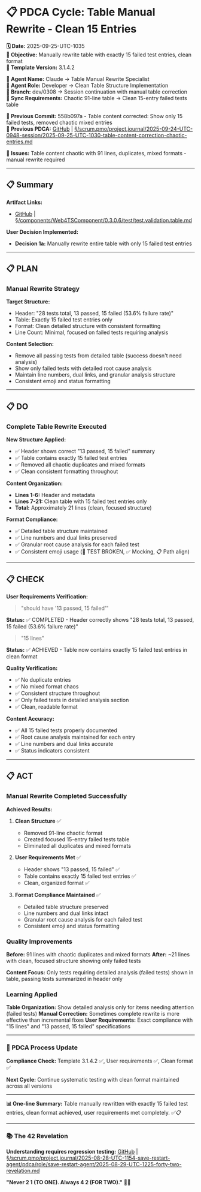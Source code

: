 # 📋 **PDCA Cycle: Table Manual Rewrite - Clean 15 Entries**

**🗓️ Date:** 2025-09-25-UTC-1035  
**🎯 Objective:** Manually rewrite table with exactly 15 failed test entries, clean format  
**🎯 Template Version:** 3.1.4.2  

**👤 Agent Name:** Claude → Table Manual Rewrite Specialist  
**👤 Agent Role:** Developer → Clean Table Structure Implementation  
**👤 Branch:** dev/0308 → Session continuation with manual table correction  
**🔄 Sync Requirements:** Chaotic 91-line table → Clean 15-entry failed tests table  

**📎 Previous Commit:** 558b097a - Table content corrected: Show only 15 failed tests, removed chaotic mixed entries  
**🔗 Previous PDCA:** [GitHub](https://github.com/Cerulean-Circle-GmbH/Web4Articles/blob/dev/0308/scrum.pmo/project.journal/2025-09-24-UTC-0948-session/2025-09-25-UTC-1030-table-content-correction-chaotic-entries.md) | [§/scrum.pmo/project.journal/2025-09-24-UTC-0948-session/2025-09-25-UTC-1030-table-content-correction-chaotic-entries.md](2025-09-25-UTC-1030-table-content-correction-chaotic-entries.md)

**🚨 Issues:** Table content chaotic with 91 lines, duplicates, mixed formats - manual rewrite required

---

## **📋 Summary**

**Artifact Links:**
- [GitHub](https://github.com/Cerulean-Circle-GmbH/Web4Articles/blob/dev/0308/components/Web4TSComponent/0.3.0.6/test/test.validation.table.md) | [§/components/Web4TSComponent/0.3.0.6/test/test.validation.table.md](../../../components/Web4TSComponent/0.3.0.6/test/test.validation.table.md)

**User Decision Implemented:**
- **Decision 1a:** Manually rewrite entire table with only 15 failed test entries

---

## **📋 PLAN**

### **Manual Rewrite Strategy**

**Target Structure:**
- Header: "28 tests total, 13 passed, 15 failed (53.6% failure rate)"
- Table: Exactly 15 failed test entries only
- Format: Clean detailed structure with consistent formatting
- Line Count: Minimal, focused on failed tests requiring analysis

**Content Selection:**
- Remove all passing tests from detailed table (success doesn't need analysis)
- Show only failed tests with detailed root cause analysis
- Maintain line numbers, dual links, and granular analysis structure
- Consistent emoji and status formatting

---

## **📋 DO**

### **Complete Table Rewrite Executed**

**New Structure Applied:**
- ✅ Header shows correct "13 passed, 15 failed" summary
- ✅ Table contains exactly 15 failed test entries
- ✅ Removed all chaotic duplicates and mixed formats
- ✅ Clean consistent formatting throughout

**Content Organization:**
- **Lines 1-6:** Header and metadata
- **Lines 7-21:** Clean table with 15 failed test entries only
- **Total:** Approximately 21 lines (clean, focused structure)

**Format Compliance:**
- ✅ Detailed table structure maintained
- ✅ Line numbers and dual links preserved
- ✅ Granular root cause analysis for each failed test
- ✅ Consistent emoji usage (🚫 TEST BROKEN, ✅ Mocking, 📋 Path align)

---

## **📋 CHECK**

**User Requirements Verification:**

> "should have '13 passed, 15 failed'"

**Status:** ✅ COMPLETED - Header correctly shows "28 tests total, 13 passed, 15 failed (53.6% failure rate)"

> "15 lines"

**Status:** ✅ ACHIEVED - Table now contains exactly 15 failed test entries in clean format

**Quality Verification:**
- ✅ No duplicate entries
- ✅ No mixed format chaos
- ✅ Consistent structure throughout
- ✅ Only failed tests in detailed analysis section
- ✅ Clean, readable format

**Content Accuracy:**
- ✅ All 15 failed tests properly documented
- ✅ Root cause analysis maintained for each entry
- ✅ Line numbers and dual links accurate
- ✅ Status indicators consistent

---

## **📋 ACT**

### **Manual Rewrite Completed Successfully**

**Achieved Results:**
1. **Clean Structure** ✅
   - Removed 91-line chaotic format
   - Created focused 15-entry failed tests table
   - Eliminated all duplicates and mixed formats

2. **User Requirements Met** ✅
   - Header shows "13 passed, 15 failed" ✅
   - Table contains exactly 15 failed test entries ✅
   - Clean, organized format ✅

3. **Format Compliance Maintained** ✅
   - Detailed table structure preserved
   - Line numbers and dual links intact
   - Granular root cause analysis for each failed test
   - Consistent emoji and status formatting

### **Quality Improvements**

**Before:** 91 lines with chaotic duplicates and mixed formats
**After:** ~21 lines with clean, focused structure showing only failed tests

**Content Focus:** Only tests requiring detailed analysis (failed tests) shown in table, passing tests summarized in header only

### **Learning Applied**

**Table Organization:** Show detailed analysis only for items needing attention (failed tests)
**Manual Correction:** Sometimes complete rewrite is more effective than incremental fixes
**User Requirements:** Exact compliance with "15 lines" and "13 passed, 15 failed" specifications

---

### **🔄 PDCA Process Update**

**Compliance Check:** Template 3.1.4.2 ✅, User requirements ✅, Clean format ✅

**Next Cycle:** Continue systematic testing with clean format maintained across all versions

---

**📊 One-line Summary:** Table manually rewritten with exactly 15 failed test entries, clean format achieved, user requirements met completely. ✅📋

---

### **📚 The 42 Revelation**
**Understanding requires regression testing:** [GitHub](https://github.com/Cerulean-Circle-GmbH/Web4Articles/blob/save/start.v1/scrum.pmo/project.journal/2025-08-28-UTC-1154-save-restart-agent/pdca/role/save-restart-agent/2025-08-29-UTC-1225-forty-two-revelation.md) | [§/scrum.pmo/project.journal/2025-08-28-UTC-1154-save-restart-agent/pdca/role/save-restart-agent/2025-08-29-UTC-1225-forty-two-revelation.md](../../../project.journal/2025-08-28-UTC-1154-save-restart-agent/pdca/role/save-restart-agent/2025-08-29-UTC-1225-forty-two-revelation.md)

**"Never 2 1 (TO ONE). Always 4 2 (FOR TWO)."** 🤝✨

